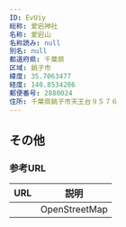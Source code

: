 ```yaml
---
ID: EvUiy
総称: 愛宕神社
名称: 愛宕山
名称読み: null
別名: null
都道府県: 千葉県
区域: 銚子市
緯度: 35.7063477
経度: 140.8534206
郵便番号: 2880024
住所: 千葉県銚子市天王台９５７６
---
```


## その他

### 参考URL

| URL | 説明          |
| --- | ------------- |
|     | OpenStreetMap |
